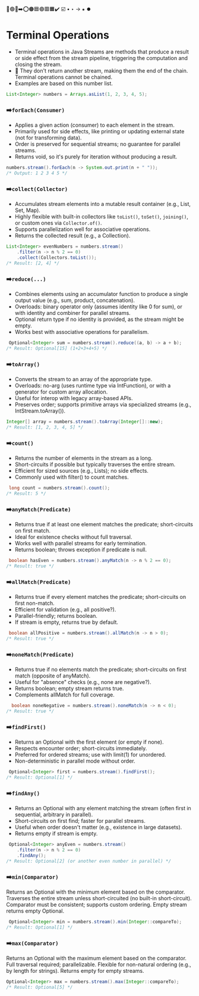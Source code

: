 🔵🟢🔴➡️⭕🟠🟦🟣🟥🟧✔️ ☑️ • ‣ → ⁕ ⏺️

# Terminal Operations

- Terminal operations in Java Streams are methods that produce a result or side effect from the stream pipeline, triggering the computation and closing the stream.
- 🔴 They don't return another stream, making them the end of the chain. Terminal operations cannot be chained.
- Examples are based on this number list.

```java
List<Integer> numbers = Arrays.asList(1, 2, 3, 4, 5);
```

### ➡️`forEach(Consumer)`

- Applies a given action (consumer) to each element in the stream.
- Primarily used for side effects, like printing or updating external state (not for transforming data).
- Order is preserved for sequential streams; no guarantee for parallel streams.
- Returns void, so it's purely for iteration without producing a result.

```java
numbers.stream().forEach(n -> System.out.print(n + " "));
/* Output: 1 2 3 4 5 */
```

### ➡️`collect(Collector)`

- Accumulates stream elements into a mutable result container (e.g., List, Set, Map).
- Highly flexible with built-in collectors like `toList()`, `toSet()`, `joining()`, or custom ones via `Collector.of()`.
- Supports parallelization well for associative operations.
- Returns the collected result (e.g., a Collection).

```java
List<Integer> evenNumbers = numbers.stream()
    .filter(n -> n % 2 == 0)
    .collect(Collectors.toList());
/* Result: [2, 4] */
```

### ➡️`reduce(...)`

- Combines elements using an accumulator function to produce a single output value (e.g., sum, product, concatenation).
- Overloads: binary operator only (assumes identity like 0 for sum), or with identity and combiner for parallel streams.
- Optional return type if no identity is provided, as the stream might be empty.
- Works best with associative operations for parallelism.

```java
 Optional<Integer> sum = numbers.stream().reduce((a, b) -> a + b);
/* Result: Optional[15] (1+2+3+4+5) */
```

### ➡️`toArray()`

- Converts the stream to an array of the appropriate type.
- Overloads: no-arg (uses runtime type via IntFunction), or with a generator for custom array allocation.
- Useful for interop with legacy array-based APIs.
- Preserves order; supports primitive arrays via specialized streams (e.g., IntStream.toArray()).

```java
Integer[] array = numbers.stream().toArray(Integer[]::new);
/* Result: [1, 2, 3, 4, 5] */
```

### ➡️`count()`

- Returns the number of elements in the stream as a long.
- Short-circuits if possible but typically traverses the entire stream.
- Efficient for sized sources (e.g., Lists); no side effects.
- Commonly used with filter() to count matches.

```java
 long count = numbers.stream().count();
/* Result: 5 */
```

### ➡️`anyMatch(Predicate)`

- Returns true if at least one element matches the predicate; short-circuits on first match.
- Ideal for existence checks without full traversal.
- Works well with parallel streams for early termination.
- Returns boolean; throws exception if predicate is null.

```java
 boolean hasEven = numbers.stream().anyMatch(n -> n % 2 == 0);
/* Result: true */
```

### ➡️`allMatch(Predicate)`

- Returns true if every element matches the predicate; short-circuits on first non-match.
- Efficient for validation (e.g., all positive?).
- Parallel-friendly; returns boolean.
- If stream is empty, returns true by default.

```java
 boolean allPositive = numbers.stream().allMatch(n -> n > 0);
/* Result: true */
```

### ➡️`noneMatch(Predicate)`

- Returns true if no elements match the predicate; short-circuits on first match (opposite of anyMatch).
- Useful for "absence" checks (e.g., none are negative?).
- Returns boolean; empty stream returns true.
- Complements allMatch for full coverage.

```java
  boolean noneNegative = numbers.stream().noneMatch(n -> n < 0);
/* Result: true */
```

### ➡️`findFirst()`

- Returns an Optional with the first element (or empty if none).
- Respects encounter order; short-circuits immediately.
- Preferred for ordered streams; use with limit(1) for unordered.
- Non-deterministic in parallel mode without order.

```java
 Optional<Integer> first = numbers.stream().findFirst();
/* Result: Optional[1] */
```

### ➡️`findAny()`

- Returns an Optional with any element matching the stream (often first in sequential, arbitrary in parallel).
- Short-circuits on first find; faster for parallel streams.
- Useful when order doesn't matter (e.g., existence in large datasets).
- Returns empty if stream is empty.

```java
 Optional<Integer> anyEven = numbers.stream()
    .filter(n -> n % 2 == 0)
    .findAny();
/* Result: Optional[2] (or another even number in parallel) */
```

### ➡️`min(Comparator)`

Returns an Optional with the minimum element based on the comparator.
Traverses the entire stream unless short-circuited (no built-in short-circuit).
Comparator must be consistent; supports custom ordering.
Empty stream returns empty Optional.

```java
 Optional<Integer> min = numbers.stream().min(Integer::compareTo);
/* Result: Optional[1] */
```

### ➡️`max(Comparator)`

Returns an Optional with the maximum element based on the comparator.
Full traversal required; parallelizable.
Flexible for non-natural ordering (e.g., by length for strings).
Returns empty for empty streams.

```java
Optional<Integer> max = numbers.stream().max(Integer::compareTo);
/* Result: Optional[5] */
```
